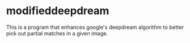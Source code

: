 # modifieddeepdream
This is a program that enhances google's deepdream algorithm to better pick out partial matches in a given image.
